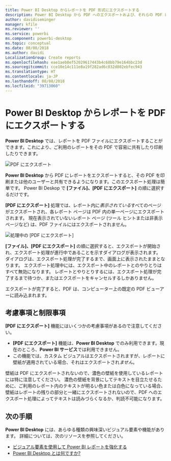 ```yaml
---
title: Power BI Desktop からレポートを PDF 形式にエクスポートする
description: Power BI Desktop から PDF へのエクスポートおよび、それらの PDF レポートの印刷を簡単に行える
author: davidiseminger
manager: kfile
ms.reviewer: ''
ms.service: powerbi
ms.component: powerbi-desktop
ms.topic: conceptual
ms.date: 08/08/2018
ms.author: davidi
LocalizationGroup: Create reports
ms.openlocfilehash: eae1aeb8ef52029617443b4c68bb79e164bbc23d
ms.sourcegitcommit: cce10e14c111e8a19f282ad6c032d802ebfec943
ms.translationtype: HT
ms.contentlocale: ja-JP
ms.lasthandoff: 08/08/2018
ms.locfileid: "39713060"
---
```

# <a name="export-reports-to-pdf-from-power-bi-desktop"></a>Power BI Desktop からレポートを PDF にエクスポートする
**Power BI Desktop** では、レポートを PDF ファイルにエクスポートすることができます。これにより、ご利用のレポートをその PDF で容易に共有したり印刷したりできます。

![PDF にエクスポート](media/desktop-export-to-pdf/export-to-pdf_01.png)

**Power BI Desktop** から PDF にレポートをエクスポートすると、その PDF を印刷または他のユーザーと共有できるようになります。このエクスポート処理は簡単です。 Power BI Deskop で **[ファイル]、[PDF にエクスポート]** の順に選択するだけです。

**[PDF にエクスポート]** 処理では、レポート内に*表示されている*すべてのページがエクスポートされ、各レポート ページは PDF 内の単一ページにエクスポートされます。 現在表示されていないレポート ページ (ツール ヒントまたは非表示ページなど) は、PDF ファイルにはエクスポートされません。 

![処理中の [PDF にエクスポート]](media/desktop-export-to-pdf/export-to-pdf_02.png)

**[ファイル]、[PDF にエクスポート]** の順に選択すると、エクスポートが開始され、エクスポート処理が進行中であることを示すダイアログが表示されます。 ダイアログは、エクスポート処理が完了するまで、画面上に表示されたままとなります。 エクスポート処理中には、エクスポート中のレポートとのやりとりはすべて無効になります。 レポートとやりとりするには、エクスポート処理が完了するまで待つか、またはエクスポートをキャンセルするしかありません。 

エクスポートが完了すると、PDF は、コンピューター上の既定の PDF ビューアーに読み込まれます。 

## <a name="considerations-and-limitations"></a>考慮事項と制限事項
**[PDF にエクスポート]** 機能にはいくつかの考慮事項があるので注意してください。

* **[PDF にエクスポート]** 機能は、**Power BI Desktop** でのみ利用できます。現在のところ、**Power BI サービス**では利用できません。
* この機能では、カスタム ビジュアルはエクスポートされますが、レポートに壁紙が適用されている場合、それはエクスポートされ*ません*。

壁紙は PDF にエクスポートされないので、濃色の壁紙を使用しているレポートには特に注意してください。 濃色の壁紙を背景にしてテキストを目立たせるために、ご利用のレポート内のテキストが明るい色または白色になっている場合、壁紙はレポートの残りの部分と一緒にエクスポートされないので、PDF へのエクスポート処理によってテキストは読みづらくなるか、判読不可能になります。 



## <a name="next-steps"></a>次の手順
**Power BI Desktop** には、あらゆる種類の興味深いビジュアル要素や機能があります。 詳細については、次のリソースを参照してください。

* [ビジュアル要素を使用して Power BI レポートを強化する](desktop-visual-elements-for-reports.md)
* [Power BI Desktop とは何ですか?](desktop-what-is-desktop.md)


